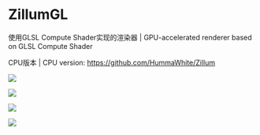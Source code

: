 # ZillumGL

使用GLSL Compute Shader实现的渲染器 | GPU-accelerated renderer based on GLSL Compute Shader

CPU版本 | CPU version: https://github.com/HummaWhite/Zillum

![](https://raw.githubusercontent.com/HummaWhite/ZillumGL/main/pic/save1623561396.png)

![](https://raw.githubusercontent.com/HummaWhite/ZillumGL/main/pic/save1623745916.png)

![](https://raw.githubusercontent.com/HummaWhite/ZillumGL/main/pic/save1615882448.png)

![](https://raw.githubusercontent.com/HummaWhite/ZillumGL/main/pic/save1623292006.png)

